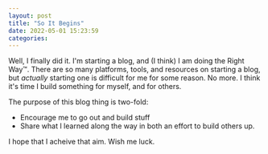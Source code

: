 ```yaml
---
layout: post
title: "So It Begins"
date: 2022-05-01 15:23:59
categories:
---
```


Well, I finally did it. I'm starting a blog, and (I think) I am doing the Right Way™.
There are so many platforms, tools, and resources on starting a blog, but _actually_ starting one is difficult for me for some reason.
No more.
I think it's time I build something for myself, and for others.

The purpose of this blog thing is two-fold:
- Encourage me to go out and build stuff
- Share what I learned along the way in both an effort to build others up.

I hope that I acheive that aim. Wish me luck.
